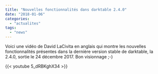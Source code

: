```yaml
---
title: "Nouvelles fonctionnalités dans darktable 2.4.0"
date: "2018-01-06"
categories: 
  - "actualites"
tags: 
  - "news"
---
```


Voici une vidéo de David LaCivita en anglais qui montre les nouvelles fonctionnalités présentes dans la dernière version stable de darktable, la 2.4.0, sortie le 24 décembre 2017. Bon visionnage ;-)

{{< youtube 5_dRBKghX34 >}}
